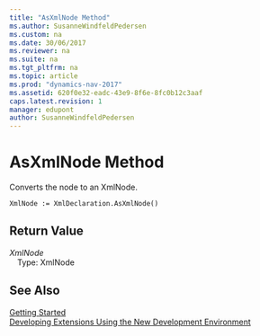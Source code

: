 ```yaml
---
title: "AsXmlNode Method"
ms.author: SusanneWindfeldPedersen
ms.custom: na
ms.date: 30/06/2017
ms.reviewer: na
ms.suite: na
ms.tgt_pltfrm: na
ms.topic: article
ms.prod: "dynamics-nav-2017"
ms.assetid: 620f0e32-eadc-43e9-8f6e-8fc0b12c3aaf
caps.latest.revision: 1
manager: edupont
author: SusanneWindfeldPedersen
---
```


# AsXmlNode Method
Converts the node to an XmlNode.  
```  
XmlNode := XmlDeclaration.AsXmlNode()  
```  
## Return Value
*XmlNode*  
&emsp;Type: XmlNode  
  
## See Also
[Getting Started](../devenv-get-started.md)  
[Developing Extensions Using the New Development Environment](../devenv-dev-overview.md)  
